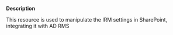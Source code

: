 **Description**

This resource is used to manipulate the IRM settings in SharePoint, integrating it with AD RMS
